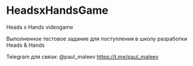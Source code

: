 # HeadsxHandsGame

Heads x Hands videogame

Выполненное тестовое задание для поступления в школу разработки Heads & Hands

Telegram для связи:
@paul_maleev
https://t.me/paul_maleev
